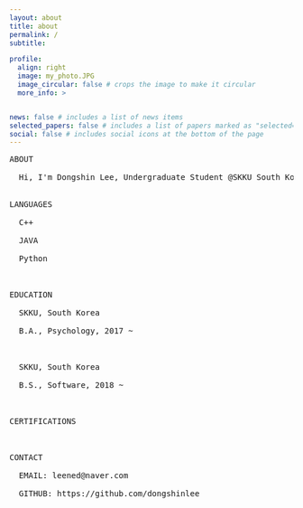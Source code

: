 ```yaml
---
layout: about
title: about
permalink: /
subtitle: 

profile:
  align: right
  image: my_photo.JPG
  image_circular: false # crops the image to make it circular
  more_info: >


news: false # includes a list of news items
selected_papers: false # includes a list of papers marked as "selected={true}"
social: false # includes social icons at the bottom of the page
---
```

<pre>
ABOUT <br>
  Hi, I'm Dongshin Lee, Undergraduate Student @SKKU South Korea.<br>

LANGUAGES <br>
  C++ <br>
  JAVA <br>
  Python <br><br>
  
EDUCATION <br>
  SKKU, South Korea <br>
  B.A., Psychology, 2017 ~ <br><br>
  
  SKKU, South Korea <br>
  B.S., Software, 2018 ~ <br><br>
  
CERTIFICATIONS <br><br>

CONTACT <br>
  EMAIL: leened@naver.com <br>
  GITHUB: https://github.com/dongshinlee <br>
</pre>
